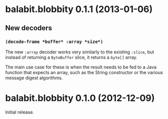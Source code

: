 # balabit.blobbity 0.1.1 (2013-01-06)

## New decoders

### `(decode-frame *buffer* :array *size*)`

The new `:array` decoder works very similarly to the existing
`:slice`, but instead of returning a `ByteBuffer` slice, it returns a
`byte[]` array.

The main use case for these is when the result needs to be fed to a
Java function that expects an array, such as the String constructor or
the various message digest algorithms.

# balabit.blobbity 0.1.0 (2012-12-09)

Initial release.
